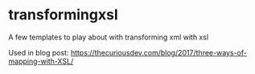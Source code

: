 # transformingxsl
A few templates to play about with transforming xml with xsl

Used in blog post: https://thecuriousdev.com/blog/2017/three-ways-of-mapping-with-XSL/
